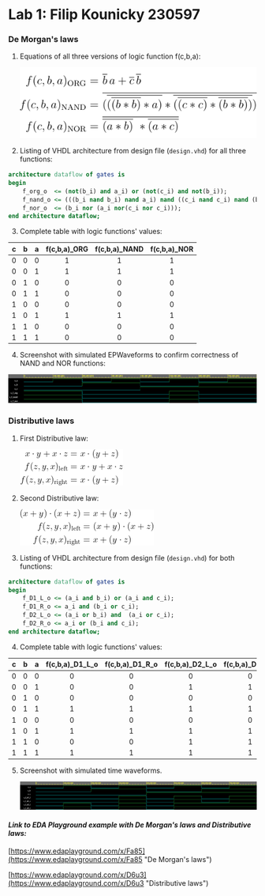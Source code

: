 # Lab 1: Filip Kounicky 230597


### De Morgan's laws

1. Equations of all three versions of logic function f(c,b,a):

   ![Logic functions](images/equations01.png)

2. Listing of VHDL architecture from design file (`design.vhd`) for all three functions:

```vhdl
architecture dataflow of gates is
begin
    f_org_o  <= (not(b_i) and a_i) or (not(c_i) and not(b_i));
    f_nand_o <= (((b_i nand b_i) nand a_i) nand ((c_i nand c_i) nand (b_i nand b_i)))
    f_nor_o  <= (b_i nor (a_i nor(c_i nor c_i)));
end architecture dataflow;
```

3. Complete table with logic functions' values:

| **c** | **b** |**a** | **f(c,b,a)_ORG** | **f(c,b,a)_NAND** | **f(c,b,a)_NOR** |
| :-: | :-: | :-: | :-: | :-: | :-: |
| 0 | 0 | 0 | 1 | 1 | 1 |
| 0 | 0 | 1 | 1 | 1 | 1 |
| 0 | 1 | 0 | 0 | 0 | 0 |
| 0 | 1 | 1 | 0 | 0 | 0 |
| 1 | 0 | 0 | 0 | 0 | 0 |
| 1 | 0 | 1 | 1 | 1 | 1 |
| 1 | 1 | 0 | 0 | 0 | 0 |
| 1 | 1 | 1 | 0 | 0 | 0 |

4. Screenshot with simulated EPWaveforms to confirm correctness of NAND and NOR functions:

![EPWaves of De Morgan's laws](images/EPWaves01.png)

### Distributive laws

1. First Distributive law:

   ![First Distributive law](images/distributive01.png "Logic equation of First Distributive law")

2. Second Distributive law:

   ![Second Distributive law](images/distributive02.png "Logic equation of Second Distributive law")

3. Listing of VHDL architecture from design file (`design.vhd`) for both functions:

```vhdl
architecture dataflow of gates is
begin
    f_D1_L_o <= (a_i and b_i) or (a_i and c_i);
    f_D1_R_o <= a_i and (b_i or c_i);
    f_D2_L_o <= (a_i or b_i) and  (a_i or c_i);
    f_D2_R_o <= a_i or (b_i and c_i);
end architecture dataflow;
```

4. Complete table with logic functions' values:

| **c** | **b** |**a** | **f(c,b,a)_D1_L_o** | **f(c,b,a)_D1_R_o** | **f(c,b,a)_D2_L_o** | **f(c,b,a)_D2_R_o** |
| :-: | :-: | :-: | :-: | :-: | :-: | :-: |
| 0 | 0 | 0 | 0 | 0 | 0 | 0 |
| 0 | 0 | 1 | 0 | 0 | 1 | 1 |
| 0 | 1 | 0 | 0 | 0 | 0 | 0 |
| 0 | 1 | 1 | 1 | 1 | 1 | 1 |
| 1 | 0 | 0 | 0 | 0 | 0 | 0 |
| 1 | 0 | 1 | 1 | 1 | 1 | 1 |
| 1 | 1 | 0 | 0 | 0 | 1 | 1 |
| 1 | 1 | 1 | 1 | 1 | 1 | 1 |

5. Screenshot with simulated time waveforms. 

   ![EPWaves of Distributive laws](images/EPWaves02.png)



#### ___Link to EDA Playground example with De Morgan's laws and Distributive laws:___

   [https://www.edaplayground.com/x/Fa85](https://www.edaplayground.com/x/Fa85 "De Morgan's laws")

   [https://www.edaplayground.com/x/D6u3](https://www.edaplayground.com/x/D6u3 "Distributive laws")
